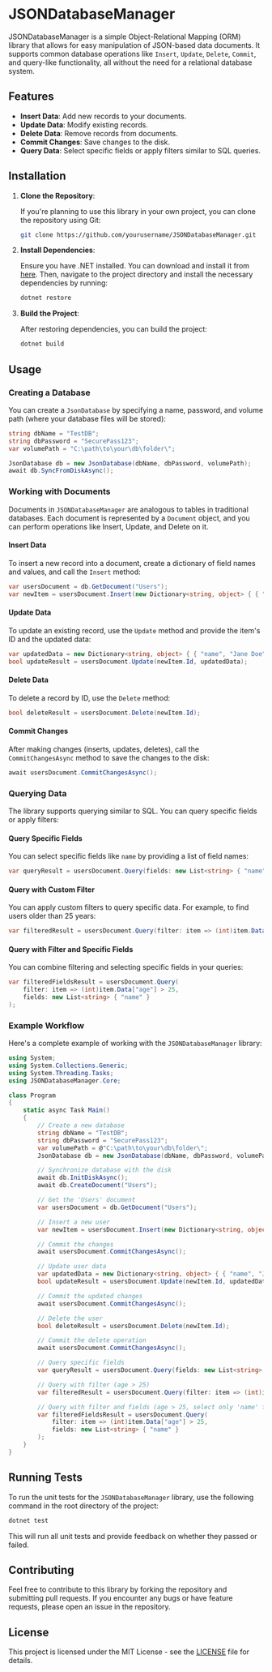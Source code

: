 ﻿
# JSONDatabaseManager 

JSONDatabaseManager is a simple Object-Relational Mapping (ORM) library that allows for easy manipulation of JSON-based data documents. It supports common database operations like `Insert`, `Update`, `Delete`, `Commit`, and query-like functionality, all without the need for a relational database system.

## Features

- **Insert Data**: Add new records to your documents.
- **Update Data**: Modify existing records.
- **Delete Data**: Remove records from documents.
- **Commit Changes**: Save changes to the disk.
- **Query Data**: Select specific fields or apply filters similar to SQL queries.

## Installation

1. **Clone the Repository**:

   If you're planning to use this library in your own project, you can clone the repository using Git:

   ```bash
   git clone https://github.com/yourusername/JSONDatabaseManager.git
   ```

2. **Install Dependencies**:

   Ensure you have .NET installed. You can download and install it from [here](https://dotnet.microsoft.com/download). Then, navigate to the project directory and install the necessary dependencies by running:

   ```bash
   dotnet restore
   ```

3. **Build the Project**:

   After restoring dependencies, you can build the project:

   ```bash
   dotnet build
   ```

## Usage

### Creating a Database

You can create a `JsonDatabase` by specifying a name, password, and volume path (where your database files will be stored):

```csharp
string dbName = "TestDB";
string dbPassword = "SecurePass123";
var volumePath = "C:\path\to\your\db\folder\";

JsonDatabase db = new JsonDatabase(dbName, dbPassword, volumePath);
await db.SyncFromDiskAsync();
```

### Working with Documents

Documents in `JSONDatabaseManager` are analogous to tables in traditional databases. Each document is represented by a `Document` object, and you can perform operations like Insert, Update, and Delete on it.

#### Insert Data

To insert a new record into a document, create a dictionary of field names and values, and call the `Insert` method:

```csharp
var usersDocument = db.GetDocument("Users");
var newItem = usersDocument.Insert(new Dictionary<string, object> { { "name", "John Doe" }, { "age", 30 } });
```

#### Update Data

To update an existing record, use the `Update` method and provide the item's ID and the updated data:

```csharp
var updatedData = new Dictionary<string, object> { { "name", "Jane Doe" }, { "age", 28 } };
bool updateResult = usersDocument.Update(newItem.Id, updatedData);
```

#### Delete Data

To delete a record by ID, use the `Delete` method:

```csharp
bool deleteResult = usersDocument.Delete(newItem.Id);
```

#### Commit Changes

After making changes (inserts, updates, deletes), call the `CommitChangesAsync` method to save the changes to the disk:

```csharp
await usersDocument.CommitChangesAsync();
```

### Querying Data

The library supports querying similar to SQL. You can query specific fields or apply filters:

#### Query Specific Fields

You can select specific fields like `name` by providing a list of field names:

```csharp
var queryResult = usersDocument.Query(fields: new List<string> { "name" });
```

#### Query with Custom Filter

You can apply custom filters to query specific data. For example, to find users older than 25 years:

```csharp
var filteredResult = usersDocument.Query(filter: item => (int)item.Data["age"] > 25);
```

#### Query with Filter and Specific Fields

You can combine filtering and selecting specific fields in your queries:

```csharp
var filteredFieldsResult = usersDocument.Query(
    filter: item => (int)item.Data["age"] > 25,
    fields: new List<string> { "name" }
);
```

### Example Workflow

Here's a complete example of working with the `JSONDatabaseManager` library:

```csharp
using System;
using System.Collections.Generic;
using System.Threading.Tasks;
using JSONDatabaseManager.Core;

class Program
{
    static async Task Main()
    {
        // Create a new database
        string dbName = "TestDB";
        string dbPassword = "SecurePass123";
        var volumePath = @"C:\path\to\your\db\folder\";
        JsonDatabase db = new JsonDatabase(dbName, dbPassword, volumePath);

        // Synchronize database with the disk
        await db.InitDiskAsync();
        await db.CreateDocument("Users");

        // Get the 'Users' document
        var usersDocument = db.GetDocument("Users");

        // Insert a new user
        var newItem = usersDocument.Insert(new Dictionary<string, object> { { "name", "John Doe" }, { "age", 30 } });

        // Commit the changes
        await usersDocument.CommitChangesAsync();

        // Update user data
        var updatedData = new Dictionary<string, object> { { "name", "Jane Doe" }, { "age", 28 } };
        bool updateResult = usersDocument.Update(newItem.Id, updatedData);

        // Commit the updated changes
        await usersDocument.CommitChangesAsync();

        // Delete the user
        bool deleteResult = usersDocument.Delete(newItem.Id);

        // Commit the delete operation
        await usersDocument.CommitChangesAsync();

        // Query specific fields
        var queryResult = usersDocument.Query(fields: new List<string> { "name" });

        // Query with filter (age > 25)
        var filteredResult = usersDocument.Query(filter: item => (int)item.Data["age"] > 25);

        // Query with filter and fields (age > 25, select only 'name' field)
        var filteredFieldsResult = usersDocument.Query(
            filter: item => (int)item.Data["age"] > 25,
            fields: new List<string> { "name" }
        );
    }
}
```

## Running Tests

To run the unit tests for the `JSONDatabaseManager` library, use the following command in the root directory of the project:

```bash
dotnet test
```

This will run all unit tests and provide feedback on whether they passed or failed.

## Contributing

Feel free to contribute to this library by forking the repository and submitting pull requests. If you encounter any bugs or have feature requests, please open an issue in the repository.

## License

This project is licensed under the MIT License - see the [LICENSE](LICENSE) file for details.
